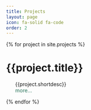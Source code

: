 ```yaml
---
title: Projects
layout: page
icon: fa-solid fa-code
order: 2
---
```



{% for project in site.projects %}
  <div>
  <h1>{{project.title}}</h1>
  <p style="margin-left: 25px;">
  {{project.shortdesc}}<br><a href="{{project.url}}" style="color:  #2e765e; text-decoration: none;">more...</a></p>
  </div>
  
{% endfor %}
